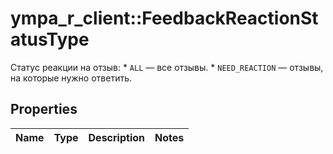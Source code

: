 # ympa_r_client::FeedbackReactionStatusType

Статус реакции на отзыв:  * `ALL` — все отзывы.  * `NEED_REACTION` — отзывы, на которые нужно ответить. 

## Properties
Name | Type | Description | Notes
------------ | ------------- | ------------- | -------------


